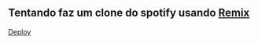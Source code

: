 ## Tentando faz um clone do spotify usando <a href="https://remix.run/" target="_blank">Remix</a>

<a href="https://remix-spotify-clone.vercel.app/" target="_blank">Deploy</a>
